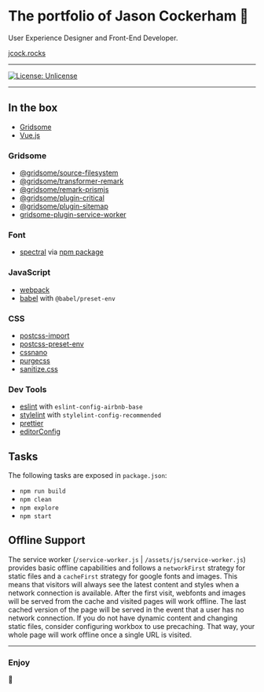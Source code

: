 # The portfolio of **Jason Cockerham** 💩
User Experience Designer and Front-End Developer.

[jcock.rocks](http://jcock.rocks)

---

[![License: Unlicense](https://img.shields.io/badge/license-Unlicense-blue.svg?style=for-the-badge)](http://unlicense.org/)

---

## In the box

* [Gridsome](https://gridsome.org/)
* [Vue.js](https://vuejs.org/)

### Gridsome

* [@gridsome/source-filesystem](https://github.com/gridsome/gridsome/tree/master/packages/source-filesystem)
* [@gridsome/transformer-remark](https://github.com/gridsome/gridsome/tree/master/packages/transformer-remark)
* [@gridsome/remark-prismjs](https://github.com/gridsome/gridsome/tree/master/packages/remark-prismjs)
* [@gridsome/plugin-critical](https://github.com/gridsome/gridsome/tree/master/packages/plugin-critical)
* [@gridsome/plugin-sitemap](https://github.com/gridsome/gridsome/tree/master/packages/plugin-sitemap)
* [gridsome-plugin-service-worker](https://github.com/khalyomede/gridsome-plugin-service-worker)

### Font

* [spectral](https://fonts.google.com/specimen/Spectral) via [npm package](https://github.com/KyleAMathews/typefaces/tree/master/packages/spectral)

### JavaScript

* [webpack](http://webpack.github.io)
* [babel](babeljs.io) with `@babel/preset-env`

### CSS

* [postcss-import](https://github.com/postcss/postcss-import)
* [postcss-preset-env](https://preset-env.cssdb.org/)
* [cssnano](https://cssnano.co/)
* [purgecss](https://purgecss.com/)
* [sanitize.css](https://github.com/10up/sanitize.css)

### Dev Tools

* [eslint](http://eslint.org/)  with `eslint-config-airbnb-base`
* [stylelint](http://stylelint.io/) with `stylelint-config-recommended`
* [prettier](https://prettier.io/)
* [editorConfig](http://editorconfig.org/)

## Tasks

The following tasks are exposed in `package.json`:

* `npm run build`
* `npm clean`
* `npm explore`
* `npm start`

## Offline Support

The service worker (`/service-worker.js` | `/assets/js/service-worker.js`) provides basic offline capabilities and follows a `networkFirst` strategy for static files and a `cacheFirst` strategy for google fonts and images. This means that visitors will always see the latest content and styles when a network connection is available. After the first visit, webfonts and images will be served from the cache and visited pages will work offline. The last cached version of the page will be served in the event that a user has no network connection. If you do not have dynamic content and changing static files, consider configuring workbox to use precaching. That way, your whole page will work offline once a single URL is visited.

---

### Enjoy

🤘
